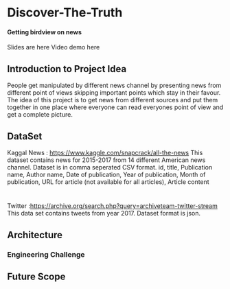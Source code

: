 # Discover-The-Truth

#### Getting birdview on news

Slides are here
Video demo here
## Introduction to Project Idea
People get manipulated by different news channel by presenting news from different point of views skipping important points which stay in their favour. The idea of this project is to get news from different sources and put them together in one place where everyone can read everyones point of view and get a complete picture. 

## DataSet
Kaggal News : https://www.kaggle.com/snapcrack/all-the-news
This dataset contains news for 2015-2017 from 14 different American news channel. Dataset is in comma seperated CSV format.
id, title, Publication name, Author name, Date of publication, Year of publication, Month of publication, URL for article (not available for all articles), Article content
#
Twitter :https://archive.org/search.php?query=archiveteam-twitter-stream
This data set contains tweets from year 2017. Dataset format is json.
## Architecture


### Engineering Challenge

## Future Scope


